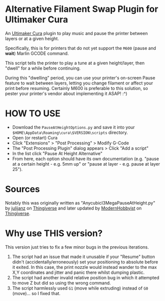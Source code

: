 # Alternative Filament Swap Plugin for Ultimaker Cura

An [Ultimaker Cura](https://ultimaker.com/software/ultimaker-cura) plugin to play music and pause the printer between layers or at a given height. 

Specifically, this is for printers that do not yet support the `M600` (pause and <b>wait</b>) Marlin GCODE command.

This script tells the printer to play a tune at a given height/layer, then "dwell" for a while before continuing. 

During this "dwelling" period, you can use your printer's on-screen Pause feature to wait between layers, letting you change filament or affect your print before resuming. Certainly M600 is preferable to this solution, so pester your printer's vendor about implementing it ASAP! :^)

# HOW TO USE

* Download the `PauseAtHeightOptions.py` and save it into your `$HOME\AppData\Roaming\cura\$VERSION\scripts` directory.
* Open (or restart) Cura
* Click "Extensions" &gt; "Post Processing" &gt; Modify G-Code
* The "Post Processing Plugin" dialog appears &gt; Click "Add a script"
* In the list click "Pause At Height Alternative"
* From here, each option should have its own documentation (e.g. "pause at a certain height - e.g. 5mm up" or "pause at layer - e.g. pause at layer 25").

# Sources

Notably this was originally written as "AnycubicI3MegaPauseAtHeight.py" by [julijanz](https://www.thingiverse.com/julijanz/designs) on [Thingiverse](https://www.thingiverse.com/thing:3353615/) and later updated by [ModernHobbyist](https://www.thingiverse.com/modernhobbyist/designs) on [Thingiverse](https://www.thingiverse.com/thing:4160010). 

# Why use THIS version? 

This version just tries to fix a few minor bugs in the previous iterations.

1. The script had an issue that made it unusable if your "Resume" button didn't (accidentally/erroneously) set your positioning to absolute before it exited. In this case, the print nozzle would instead wander to the max X,Y coordinates and jitter and panic there whilst dumping plastic. 
2. The script had another invalid relative position bug in which it attempted to move Z but did so using the wrong command.
3. The script harmlessly used `G1` (move while extruding) instead of `G0` (move)... so I fixed that.

